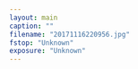 ```yaml
---
layout: main
caption: ""
filename: "20171116220956.jpg"
fstop: "Unknown"
exposure: "Unknown"
---
```

